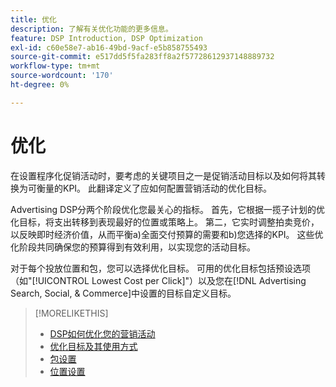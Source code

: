 ```yaml
---
title: 优化
description: 了解有关优化功能的更多信息。
feature: DSP Introduction, DSP Optimization
exl-id: c60e58e7-ab16-49bd-9acf-e5b858755493
source-git-commit: e517dd5f5fa283ff8a2f57728612937148889732
workflow-type: tm+mt
source-wordcount: '170'
ht-degree: 0%

---
```


# 优化

在设置程序化促销活动时，要考虑的关键项目之一是促销活动目标以及如何将其转换为可衡量的KPI。 此翻译定义了应如何配置营销活动的优化目标。

Advertising DSP分两个阶段优化您最关心的指标。 首先，它根据一揽子计划的优化目标，将支出转移到表现最好的位置或策略上。 第二，它实时调整拍卖竞价，以反映即时经济价值，从而平衡a)全面交付预算的需要和b)您选择的KPI。 这些优化阶段共同确保您的预算得到有效利用，以实现您的活动目标。

对于每个投放位置和包，您可以选择优化目标。 可用的优化目标包括预设选项（如&quot;[!UICONTROL Lowest Cost per Click]&quot;）以及您在[!DNL Advertising Search, Social, & Commerce]中设置的目标自定义目标。

>[!MORELIKETHIS]
>
> * [DSP如何优化您的营销活动](/help/dsp/optimization/optimization-how-dsp-optimizes-campaigns.md)
>* [优化目标及其使用方式](/help/dsp/optimization/optimization-goals.md)
>* [包设置](/help/dsp/campaign-management/packages/package-settings.md)
>* [位置设置](/help/dsp/campaign-management/placements/placement-settings.md)
